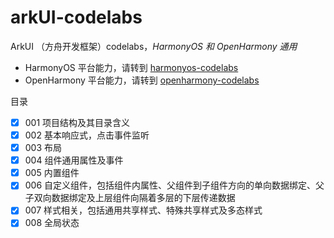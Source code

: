 # arkUI-codelabs
ArkUI （方舟开发框架）codelabs，<i>HarmonyOS 和 OpenHarmony 通用</i>
- HarmonyOS 平台能力，请转到 [harmonyos-codelabs](https://github.com/harmonyos-dev/harmonyos-codelabs)
- OpenHarmony 平台能力，请转到 [openharmony-codelabs](https://github.com/harmonyos-dev/openharmony-codelabs)

目录
- [x] 001 项目结构及其目录含义
- [x] 002 基本响应式，点击事件监听
- [x] 003 布局
- [x] 004 组件通用属性及事件
- [x] 005 内置组件
- [x] 006 自定义组件，包括组件内属性、父组件到子组件方向的单向数据绑定、父子双向数据绑定及上层组件向隔着多层的下层传递数据
- [x] 007 样式相关，包括通用共享样式、特殊共享样式及多态样式
- [x] 008 全局状态
